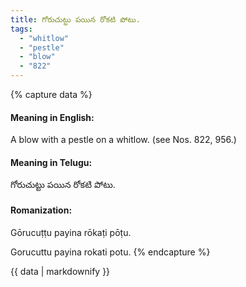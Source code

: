 ```yaml
---
title: గోరుచుట్టు పయిన రోకటి పోటు.
tags:
  - "whitlow"
  - "pestle"
  - "blow"
  - "822"
---
```


{% capture data %}
#### Meaning in English:
A blow with a pestle on a whitlow.
(see Nos. 822, 956.)

#### Meaning in Telugu:
గోరుచుట్టు పయిన రోకటి పోటు.

#### Romanization:
Gōrucuṭṭu payina rōkaṭi pōṭu.

Gorucuttu payina rokati potu.
{% endcapture %}

{{ data | markdownify }}

